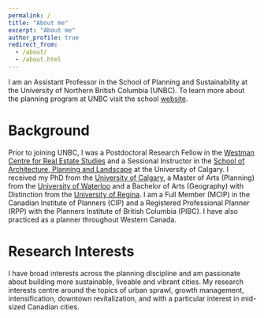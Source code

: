 ```yaml
---
permalink: /
title: "About me"
excerpt: "About me"
author_profile: true
redirect_from: 
  - /about/
  - /about.html
---
```


I am an Assistant Professor in the School of Planning and Sustainability at the University of Northern British Columbia (UNBC). To learn more about the planning program at UNBC visit the school [website](https://www2.unbc.ca/school-planning-and-sustainability). 

Background
======

Prior to joining UNBC, I was a Postdoctoral Research Fellow in the [Westman Centre for Real Estate Studies](https://haskayne.ucalgary.ca/westman-centre) and a Sessional Instructor in the [School of Architecture, Planning and Landscape](https://sapl.ucalgary.ca) at the University of Calgary. I received my PhD from the [University of Calgary](http://ucalgary.ca), a Master of Arts (Planning) from the [University of Waterloo](http://www.uwaterloo.ca) and a Bachelor of Arts (Geography) with Distinction from the [University of Regina](http://www.uregina.ca). I am a Full Member (MCIP) in the Canadian Institute of Planners (CIP) and a Registered Professional Planner (RPP) with the Planners Institute of British Columbia (PIBC). I have also practiced as a planner throughout Western Canada. 

Research Interests 
======
I have broad interests across the planning discipline and am passionate about building more sustainable, liveable and vibrant cities. My research interests centre around the topics of urban sprawl, growth management, intensification, downtown revitalization, and with a particular interest in mid-sized Canadian cities. 
